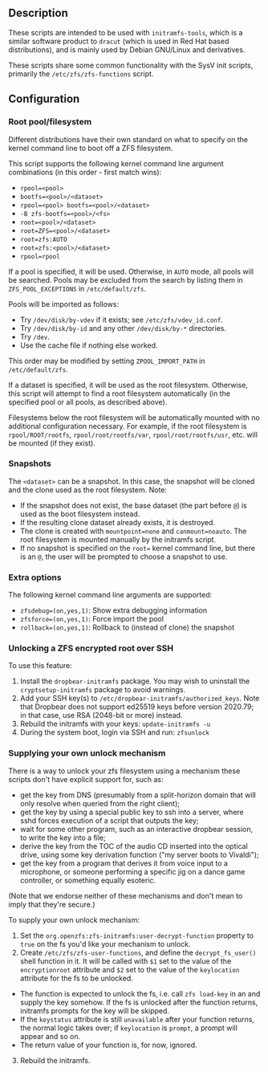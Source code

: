 ## Description

These scripts are intended to be used with `initramfs-tools`, which is a
similar software product to `dracut` (which is used in Red Hat based
distributions), and is mainly used by Debian GNU/Linux and derivatives.

These scripts share some common functionality with the SysV init scripts,
primarily the `/etc/zfs/zfs-functions` script.

## Configuration

### Root pool/filesystem

Different distributions have their own standard on what to specify on the
kernel command line to boot off a ZFS filesystem.

This script supports the following kernel command line argument combinations
(in this order - first match wins):

* `rpool=<pool>`
* `bootfs=<pool>/<dataset>`
* `rpool=<pool> bootfs=<pool>/<dataset>`
* `-B zfs-bootfs=<pool>/<fs>`
* `root=<pool>/<dataset>`
* `root=ZFS=<pool>/<dataset>`
* `root=zfs:AUTO`
* `root=zfs:<pool>/<dataset>`
* `rpool=rpool`

If a pool is specified, it will be used.  Otherwise, in `AUTO` mode, all pools
will be searched.  Pools may be excluded from the search by listing them in
`ZFS_POOL_EXCEPTIONS` in `/etc/default/zfs`.

Pools will be imported as follows:

* Try `/dev/disk/by-vdev` if it exists; see `/etc/zfs/vdev_id.conf`.
* Try `/dev/disk/by-id` and any other `/dev/disk/by-*` directories.
* Try `/dev`.
* Use the cache file if nothing else worked.

This order may be modified by setting `ZPOOL_IMPORT_PATH` in
`/etc/default/zfs`.

If a dataset is specified, it will be used as the root filesystem.  Otherwise,
this script will attempt to find a root filesystem automatically (in the
specified pool or all pools, as described above).

Filesystems below the root filesystem will be automatically mounted with no
additional configuration necessary.  For example, if the root filesystem is
`rpool/ROOT/rootfs`, `rpool/root/rootfs/var`, `rpool/root/rootfs/usr`, etc.
will be mounted (if they exist).

### Snapshots

The `<dataset>` can be a snapshot.  In this case, the snapshot will be cloned
and the clone used as the root filesystem.  Note:

* If the snapshot does not exist, the base dataset (the part before `@`) is
  used as the boot filesystem instead.
* If the resulting clone dataset already exists, it is destroyed.
* The clone is created with `mountpoint=none` and `canmount=noauto`.  The root
  filesystem is mounted manually by the initramfs script.
* If no snapshot is specified on the `root=` kernel command line, but
  there is an `@`, the user will be prompted to choose a snapshot to use.

### Extra options

The following kernel command line arguments are supported:

* `zfsdebug=(on,yes,1)`: Show extra debugging information
* `zfsforce=(on,yes,1)`: Force import the pool
* `rollback=(on,yes,1)`: Rollback to (instead of clone) the snapshot

### Unlocking a ZFS encrypted root over SSH

To use this feature:

1. Install the `dropbear-initramfs` package.  You may wish to uninstall the
   `cryptsetup-initramfs` package to avoid warnings.
2. Add your SSH key(s) to `/etc/dropbear-initramfs/authorized_keys`.  Note
   that Dropbear does not support ed25519 keys before version 2020.79; 
   in that case, use RSA (2048-bit or more) instead.
3. Rebuild the initramfs with your keys: `update-initramfs -u`
4. During the system boot, login via SSH and run: `zfsunlock`

### Supplying your own unlock mechanism

There is a way to unlock your zfs filesystem using a mechanism these scripts
don't have explicit support for, such as:

* get the key from DNS (presumably from a split-horizon domain that will only resolve when queried from the right client);
* get the key by using a special public key to ssh into a server, where sshd forces execution of a script that outputs the key;
* wait for some other program, such as an interactive dropbear session, to write the key into a file;
* derive the key from the TOC of the audio CD inserted into the optical drive, using some key derivation function ("my server boots to Vivaldi");
* get the key from a program that derives it from voice input to a microphone, or someone performing a specific jig on a dance game controller, or something equally esoteric.

(Note that we endorse neither of these mechanisms and don't mean to imply
that they're secure.)

To supply your own unlock mechanism:

1. Set the `org.openzfs:zfs-initramfs:user-decrypt-function` property to `true` on the fs you'd like your mechanism to unlock.
2. Create `/etc/zfs/zfs-user-functions`, and define the `decrypt_fs_user()` shell function in it. It will be called with `$1` set to the value of the `encryptionroot` attribute and `$2` set to the value of the `keylocation` attribute for the fs to be unlocked.
  * The function is expected to unlock the fs, i.e. call `zfs load-key` in an and supply the key somehow. If the fs is unlocked after the function returns, initramfs prompts for the key will be skipped.
  * If the `keystatus` attribute is still `unavailable` after your function returns, the normal logic takes over; if `keylocation` is `prompt`, a prompt will appear and so on.
  * The return value of your function is, for now, ignored.
3. Rebuild the initramfs.
